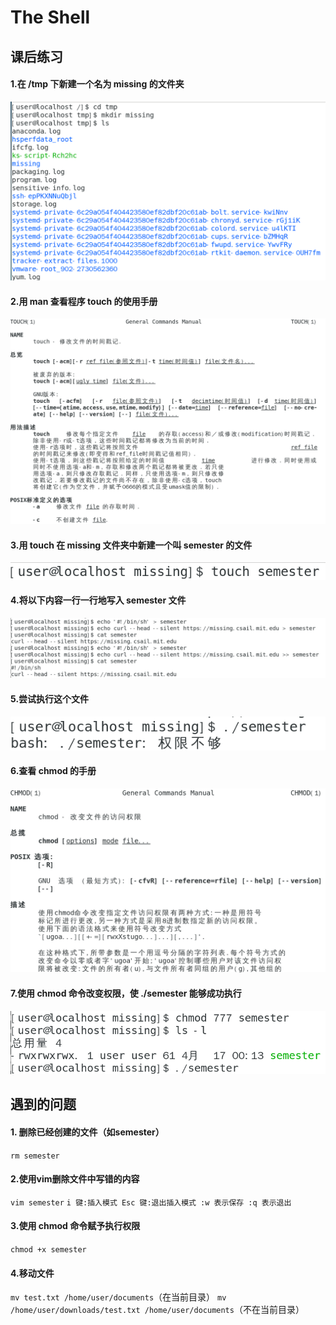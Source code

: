 # The Shell 
## 课后练习
#### 1.在 /tmp 下新建一个名为 missing 的文件夹
![示例图片](img/1.png)
#### 2.用 man 查看程序 touch 的使用手册
![示例图片](img/2.png)
#### 3.用 touch 在 missing 文件夹中新建一个叫 semester 的文件
![示例图片](img/3.png)
#### 4.将以下内容一行一行地写入 semester 文件
![示例图片](img/4.png)
#### 5.尝试执行这个文件
![示例图片](img/5.png)
#### 6.查看 chmod 的手册
![示例图片](img/6.png)
#### 7.使用 chmod 命令改变权限，使 ./semester 能够成功执行
![示例图片](img/7.png)
## 遇到的问题
#### 1. 删除已经创建的文件（如semester）
`rm semester`
#### 2.使用vim删除文件中写错的内容
` vim semester `
`i 键:插入模式
Esc 键:退出插入模式
:w 表示保存
:q 表示退出`
#### 3.使用 chmod 命令赋予执行权限
`chmod +x semester`
#### 4.移动文件
`mv test.txt /home/user/documents`（在当前目录）
`mv /home/user/downloads/test.txt /home/user/documents`（不在当前目录）
